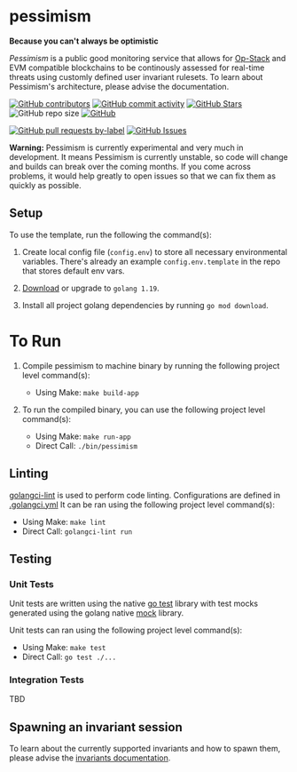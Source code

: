 # pessimism
__Because you can't always be optimistic__

_Pessimism_ is a public good monitoring service that allows for [Op-Stack](https://stack.optimism.io/) and EVM compatible blockchains to be continously assessed for real-time threats using customly defined user invariant rulesets. To learn about Pessimism's architecture, please advise the documentation. 

<!-- Badge row 1 - status -->

[![GitHub contributors](https://img.shields.io/github/contributors/base-org/pessimism)](https://github.com/base-org/pessimism/graphs/contributors)
[![GitHub commit activity](https://img.shields.io/github/commit-activity/w/base-org/pessimism)](https://github.com/base-org/pessimism/graphs/contributors)
[![GitHub Stars](https://img.shields.io/github/stars/base-org/pessimism.svg)](https://github.com/base-org/pessimism/stargazers)
![GitHub repo size](https://img.shields.io/github/repo-size/base-org/pessimism)
[![GitHub](https://img.shields.io/github/license/base-org/pessimism?color=blue)](https://github.com/base-org/pessimism/blob/main/LICENSE)

<!-- Badge row 2 - detailed status -->

[![GitHub pull requests by-label](https://img.shields.io/github/issues-pr-raw/base-org/pessimism)](https://github.com/base-org/pessimism/pulls)
[![GitHub Issues](https://img.shields.io/github/issues-raw/base-org/pessimism.svg)](https://github.com/base-org/pessimism/issues)

**Warning:**
Pessimism is currently experimental and very much in development. It means Pessimism is currently unstable, so code will change and builds can break over the coming months. If you come across problems, it would help greatly to open issues so that we can fix them as quickly as possible.

## Setup
To use the template, run the following the command(s):
1. Create local config file (`config.env`) to store all necessary environmental variables. There's already an example `config.env.template` in the repo that stores default env vars.

2. [Download](https://go.dev/doc/install) or upgrade to `golang 1.19`.

3. Install all project golang dependencies by running `go mod download`.

# To Run
1. Compile pessimism to machine binary by running the following project level command(s):
    * Using Make: `make build-app`

2. To run the compiled binary, you can use the following project level command(s):
    * Using Make: `make run-app`
    * Direct Call: `./bin/pessimism`

## Linting
[golangci-lint](https://golangci-lint.run/) is used to perform code linting. Configurations are defined in [.golangci.yml](./.golangci.yml)
It can be ran using the following project level command(s):
* Using Make: `make lint`
* Direct Call: `golangci-lint run`

## Testing

### Unit Tests
Unit tests are written using the native [go test](https://pkg.go.dev/testing) library with test mocks generated using the golang native [mock](https://github.com/golang/mock) library.

Unit tests can ran using the following project level command(s):
* Using Make: `make test`
* Direct Call: `go test ./...`

### Integration Tests
TBD

## Spawning an invariant session
To learn about the currently supported invariants and how to spawn them, please advise the [invariants documentation](./docs/invariants.md).